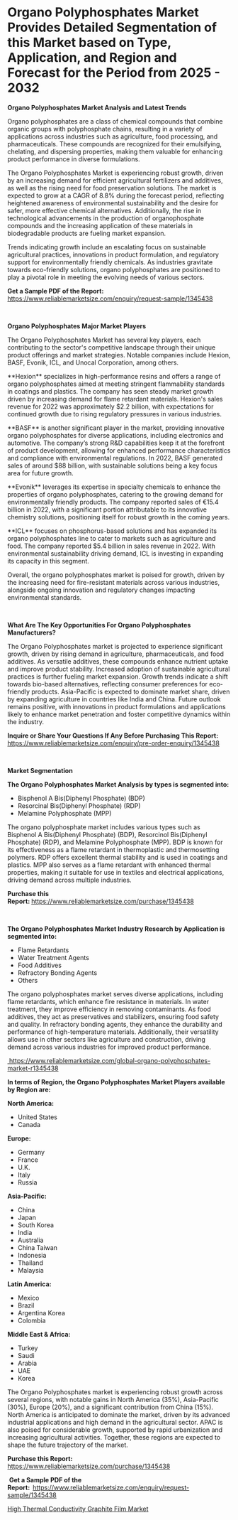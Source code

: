 <p><h1>Organo Polyphosphates Market Provides Detailed Segmentation of this Market based on Type, Application, and Region and Forecast for the Period from 2025 - 2032</h1></p><p><strong>Organo Polyphosphates Market Analysis and Latest Trends</strong></p>
<p><p>Organo polyphosphates are a class of chemical compounds that combine organic groups with polyphosphate chains, resulting in a variety of applications across industries such as agriculture, food processing, and pharmaceuticals. These compounds are recognized for their emulsifying, chelating, and dispersing properties, making them valuable for enhancing product performance in diverse formulations.</p><p>The Organo Polyphosphates Market is experiencing robust growth, driven by an increasing demand for efficient agricultural fertilizers and additives, as well as the rising need for food preservation solutions. The market is expected to grow at a CAGR of 8.8% during the forecast period, reflecting heightened awareness of environmental sustainability and the desire for safer, more effective chemical alternatives. Additionally, the rise in technological advancements in the production of organophosphate compounds and the increasing application of these materials in biodegradable products are fueling market expansion.</p><p>Trends indicating growth include an escalating focus on sustainable agricultural practices, innovations in product formulation, and regulatory support for environmentally friendly chemicals. As industries gravitate towards eco-friendly solutions, organo polyphosphates are positioned to play a pivotal role in meeting the evolving needs of various sectors.</p></p>
<p><strong>Get a Sample PDF of the Report:&nbsp;</strong> <a href="https://www.reliablemarketsize.com/enquiry/request-sample/1345438?utm_campaign=3460&utm_medium=2&utm_source=Github&utm_content=ia&utm_term=03042025&utm_id=organo-polyphosphates">https://www.reliablemarketsize.com/enquiry/request-sample/1345438</a></p>
<p>&nbsp;</p>
<p><strong>Organo Polyphosphates Major Market Players</strong></p>
<p><p>The Organo Polyphosphates Market has several key players, each contributing to the sector's competitive landscape through their unique product offerings and market strategies. Notable companies include Hexion, BASF, Evonik, ICL, and Unocal Corporation, among others.</p><p>**Hexion** specializes in high-performance resins and offers a range of organo polyphosphates aimed at meeting stringent flammability standards in coatings and plastics. The company has seen steady market growth driven by increasing demand for flame retardant materials. Hexion's sales revenue for 2022 was approximately $2.2 billion, with expectations for continued growth due to rising regulatory pressures in various industries.</p><p>**BASF** is another significant player in the market, providing innovative organo polyphosphates for diverse applications, including electronics and automotive. The company’s strong R&D capabilities keep it at the forefront of product development, allowing for enhanced performance characteristics and compliance with environmental regulations. In 2022, BASF generated sales of around $88 billion, with sustainable solutions being a key focus area for future growth.</p><p>**Evonik** leverages its expertise in specialty chemicals to enhance the properties of organo polyphosphates, catering to the growing demand for environmentally friendly products. The company reported sales of €15.4 billion in 2022, with a significant portion attributable to its innovative chemistry solutions, positioning itself for robust growth in the coming years.</p><p>**ICL** focuses on phosphorus-based solutions and has expanded its organo polyphosphates line to cater to markets such as agriculture and food. The company reported $5.4 billion in sales revenue in 2022. With environmental sustainability driving demand, ICL is investing in expanding its capacity in this segment.</p><p>Overall, the organo polyphosphates market is poised for growth, driven by the increasing need for fire-resistant materials across various industries, alongside ongoing innovation and regulatory changes impacting environmental standards.</p></p>
<p>&nbsp;</p>
<p><strong>What Are The Key Opportunities For Organo Polyphosphates Manufacturers?</strong></p>
<p><p>The Organo Polyphosphates market is projected to experience significant growth, driven by rising demand in agriculture, pharmaceuticals, and food additives. As versatile additives, these compounds enhance nutrient uptake and improve product stability. Increased adoption of sustainable agricultural practices is further fueling market expansion. Growth trends indicate a shift towards bio-based alternatives, reflecting consumer preferences for eco-friendly products. Asia-Pacific is expected to dominate market share, driven by expanding agriculture in countries like India and China. Future outlook remains positive, with innovations in product formulations and applications likely to enhance market penetration and foster competitive dynamics within the industry.</p></p>
<p><strong>Inquire or Share Your Questions If Any Before Purchasing This Report:</strong> <a href="https://www.reliablemarketsize.com/enquiry/pre-order-enquiry/1345438?utm_campaign=3460&utm_medium=2&utm_source=Github&utm_content=ia&utm_term=03042025&utm_id=organo-polyphosphates">https://www.reliablemarketsize.com/enquiry/pre-order-enquiry/1345438</a></p>
<p>&nbsp;</p>
<p><strong>Market Segmentation</strong></p>
<p><strong>The Organo Polyphosphates Market Analysis by types is segmented into:</strong></p>
<p><ul><li>Bisphenol A Bis(Diphenyl Phosphate) (BDP)</li><li>Resorcinal Bis(Diphenyl Phosphate) (RDP)</li><li>Melamine Polyphosphate (MPP)</li></ul></p>
<p><p>The organo polyphosphate market includes various types such as Bisphenol A Bis(Diphenyl Phosphate) (BDP), Resorcinol Bis(Diphenyl Phosphate) (RDP), and Melamine Polyphosphate (MPP). BDP is known for its effectiveness as a flame retardant in thermoplastic and thermosetting polymers. RDP offers excellent thermal stability and is used in coatings and plastics. MPP also serves as a flame retardant with enhanced thermal properties, making it suitable for use in textiles and electrical applications, driving demand across multiple industries.</p></p>
<p><strong>Purchase this Report:&nbsp;</strong><a href="https://www.reliablemarketsize.com/purchase/1345438?utm_campaign=3460&utm_medium=2&utm_source=Github&utm_content=ia&utm_term=03042025&utm_id=organo-polyphosphates">https://www.reliablemarketsize.com/purchase/1345438</a></p>
<p>&nbsp;</p>
<p><strong>The Organo Polyphosphates Market Industry Research by Application is segmented into:</strong></p>
<p><ul><li>Flame Retardants</li><li>Water Treatment Agents</li><li>Food Additives</li><li>Refractory Bonding Agents</li><li>Others</li></ul></p>
<p><p>The organo polyphosphates market serves diverse applications, including flame retardants, which enhance fire resistance in materials. In water treatment, they improve efficiency in removing contaminants. As food additives, they act as preservatives and stabilizers, ensuring food safety and quality. In refractory bonding agents, they enhance the durability and performance of high-temperature materials. Additionally, their versatility allows use in other sectors like agriculture and construction, driving demand across various industries for improved product performance.</p></p>
<p><a href="https://www.reliablemarketsize.com/global-organo-polyphosphates-market-r1345438?utm_campaign=3460&utm_medium=2&utm_source=Github&utm_content=ia&utm_term=03042025&utm_id=organo-polyphosphates">&nbsp;https://www.reliablemarketsize.com/global-organo-polyphosphates-market-r1345438</a></p>
<p><strong>In terms of Region, the Organo Polyphosphates Market Players available by Region are:</strong></p>
<p>
    <p> <strong> North America: </strong>
        <ul>
            <li>United States</li>
            <li>Canada</li>
        </ul>
        </p> 
    <p> <strong> Europe: </strong>
        <ul>
            <li>Germany</li>
            <li>France</li>
            <li>U.K.</li>
            <li>Italy</li>
            <li>Russia</li>
        </ul>
        </p> 
    <p> <strong> Asia-Pacific: </strong>
        <ul>
            <li>China</li>
            <li>Japan</li>
            <li>South Korea</li>
            <li>India</li>
            <li>Australia</li>
            <li>China Taiwan</li>
            <li>Indonesia</li>
            <li>Thailand</li>
            <li>Malaysia</li>
        </ul>
        </p> 
    <p> <strong> Latin America: </strong>
        <ul>
            <li>Mexico</li>
            <li>Brazil</li>
            <li>Argentina Korea</li>
            <li>Colombia</li>
        </ul>
        </p> 
    <p> <strong> Middle East & Africa: </strong>
        <ul>
            <li>Turkey</li>
            <li>Saudi</li>
            <li>Arabia</li>
            <li>UAE</li>
            <li>Korea</li>
        </ul>
    </p>
    </p>
<p><p>The Organo Polyphosphates market is experiencing robust growth across several regions, with notable gains in North America (35%), Asia-Pacific (30%), Europe (20%), and a significant contribution from China (15%). North America is anticipated to dominate the market, driven by its advanced industrial applications and high demand in the agricultural sector. APAC is also poised for considerable growth, supported by rapid urbanization and increasing agricultural activities. Together, these regions are expected to shape the future trajectory of the market.</p></p>
<p><strong>Purchase this Report: </strong><a href="https://www.reliablemarketsize.com/purchase/1345438?utm_campaign=3460&utm_medium=2&utm_source=Github&utm_content=ia&utm_term=03042025&utm_id=organo-polyphosphates">https://www.reliablemarketsize.com/purchase/1345438</a></p>
<p>&nbsp;<strong>Get a Sample PDF of the Report:&nbsp;&nbsp;</strong><a href="https://www.reliablemarketsize.com/enquiry/request-sample/1345438?utm_campaign=3460&utm_medium=2&utm_source=Github&utm_content=ia&utm_term=03042025&utm_id=organo-polyphosphates">https://www.reliablemarketsize.com/enquiry/request-sample/1345438</a></p>
<p><strong></strong></p>
<p><p><a href="https://github.com/kryshaprilbb/Market-Research-Report-List-1/blob/main/high-thermal-conductivity-graphite-film-market.md?utm_campaign=3460&utm_medium=2&utm_source=Github&utm_content=ia&utm_term=03042025&utm_id=organo-polyphosphates">High Thermal Conductivity Graphite Film Market</a></p></p>